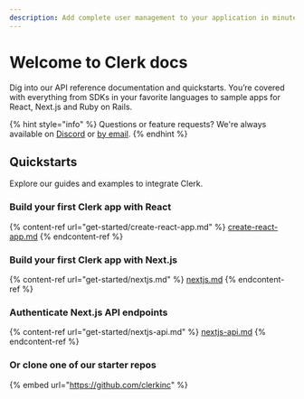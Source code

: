 ```yaml
---
description: Add complete user management to your application in minutes.
---
```


# Welcome to Clerk docs

Dig into our API reference documentation and quickstarts. You’re covered with everything from SDKs in your favorite languages to sample apps for React, Next.js and Ruby on Rails.

{% hint style="info" %}
Questions or feature requests? We're always available on [Discord](https://discord.gg/tF35UMNRuM) or [by email](mailto:support@clerk.dev).
{% endhint %}

## Quickstarts

Explore our guides and examples to integrate Clerk.

### Build your first Clerk app with React

{% content-ref url="get-started/create-react-app.md" %}
[create-react-app.md](get-started/create-react-app.md)
{% endcontent-ref %}

### Build your first Clerk app with Next.js

{% content-ref url="get-started/nextjs.md" %}
[nextjs.md](get-started/nextjs.md)
{% endcontent-ref %}

### Authenticate Next.js API endpoints

{% content-ref url="get-started/nextjs-api.md" %}
[nextjs-api.md](get-started/nextjs-api.md)
{% endcontent-ref %}

### Or clone one of our starter repos

{% embed url="https://github.com/clerkinc" %}
